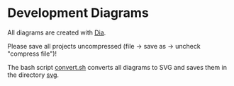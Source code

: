 # Development Diagrams

All diagrams are created with [Dia](http://live.gnome.org/Dia).

Please save all projects uncompressed (file -> save as -> uncheck "compress file")!

The bash script [convert.sh](./convert.sh) converts all diagrams to SVG and saves them in the directory [svg](./svg).
